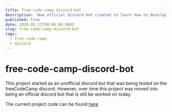 ```yaml
---
title: free-code-camp-discord-bot
description: 'Now official discord bot created to learn how to develop and maintain a discord bot'
published: true
date: 2020-05-12T00:00:00.000Z
slug: free-code-camp-discord-bot
tags:
  - free-code-camp
  - discord
---
```


# free-code-camp-discord-bot

This project started as an unofficial discord bot that was being tested on the freeCodeCamp discord. However, over time this project was moved into being an official discord bot that is still be worked on today.

The current project code can be found [here](https://github.com/freeCodeCamp/discord-bot)
